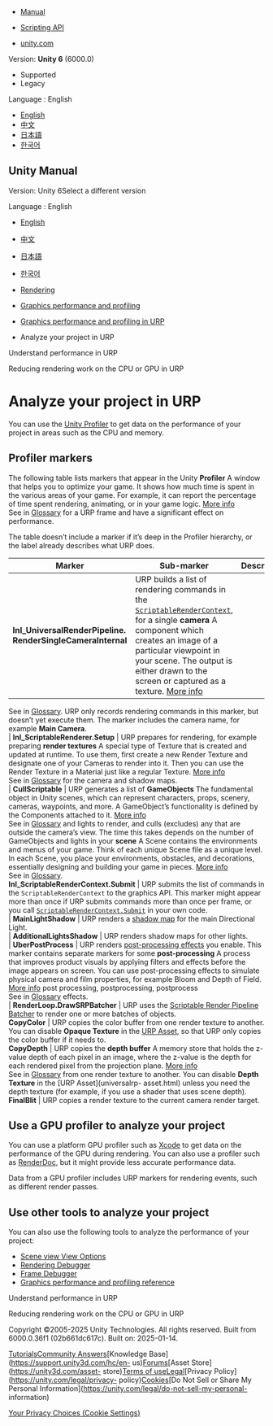 [](https://docs.unity3d.com)

  * [Manual](../Manual/index.html)
  * [Scripting API](../ScriptReference/index.html)

  * [unity.com](https://unity.com/)

Version: **Unity 6** (6000.0)

  * Supported
  * Legacy

Language : English

  * [English](/Manual/urp/analyze-your-project.html)
  * [中文](/cn/current/Manual/urp/analyze-your-project.html)
  * [日本語](/ja/current/Manual/urp/analyze-your-project.html)
  * [한국어](/kr/current/Manual/urp/analyze-your-project.html)

[](https://docs.unity3d.com)

## Unity Manual

Version: Unity 6Select a different version

Language : English

  * [English](/Manual/urp/analyze-your-project.html)
  * [中文](/cn/current/Manual/urp/analyze-your-project.html)
  * [日本語](/ja/current/Manual/urp/analyze-your-project.html)
  * [한국어](/kr/current/Manual/urp/analyze-your-project.html)

  * [Rendering](../rendering-and-post-processing.html)
  * [Graphics performance and profiling](../graphics-performance-profiling.html)
  * [Graphics performance and profiling in URP](../graphics-performance-and-profiling-in-urp.html)
  * Analyze your project in URP

[](../urp/understand-performance.html)

Understand performance in URP

[](../OptimizingGraphicsPerformance-urp.html)

Reducing rendering work on the CPU or GPU in URP

# Analyze your project in URP

You can use the [Unity
Profiler](https://docs.unity3d.com/Manual/Profiler.html) to get data on the
performance of your project in areas such as the CPU and memory.

## Profiler markers

The following table lists markers that appear in the Unity **Profiler** A
window that helps you to optimize your game. It shows how much time is spent
in the various areas of your game. For example, it can report the percentage
of time spent rendering, animating, or in your game logic. [More
info](../Profiler.html)  
See in [Glossary](../Glossary.html#Profiler) for a URP frame and have a
significant effect on performance.

The table doesn’t include a marker if it’s deep in the Profiler hierarchy, or
the label already describes what URP does.

**Marker** | **Sub-marker** | **Description**  
---|---|---  
**Inl_UniversalRenderPipeline. RenderSingleCameraInternal** | URP builds a list of rendering commands in the [`ScriptableRenderContext`](https://docs.unity3d.com/ScriptReference/Rendering.ScriptableRenderContext.html), for a single **camera** A component which creates an image of a particular viewpoint in your scene. The output is either drawn to the screen or captured as a texture. [More info](../CamerasOverview.html)  
See in [Glossary](../Glossary.html#Camera). URP only records rendering
commands in this marker, but doesn’t yet execute them. The marker includes the
camera name, for example **Main Camera**.  
| **Inl_ScriptableRenderer.Setup** | URP prepares for rendering, for example preparing **render textures** A special type of Texture that is created and updated at runtime. To use them, first create a new Render Texture and designate one of your Cameras to render into it. Then you can use the Render Texture in a Material just like a regular Texture. [More info](../class-RenderTexture.html)  
See in [Glossary](../Glossary.html#RenderTexture) for the camera and shadow
maps.  
| **CullScriptable** | URP generates a list of **GameObjects** The fundamental object in Unity scenes, which can represent characters, props, scenery, cameras, waypoints, and more. A GameObject’s functionality is defined by the Components attached to it. [More info](../class-GameObject.html)  
See in [Glossary](../Glossary.html#GameObject) and lights to render, and culls
(excludes) any that are outside the camera’s view. The time this takes depends
on the number of GameObjects and lights in your **scene** A Scene contains the
environments and menus of your game. Think of each unique Scene file as a
unique level. In each Scene, you place your environments, obstacles, and
decorations, essentially designing and building your game in pieces. [More
info](../CreatingScenes.html)  
See in [Glossary](../Glossary.html#Scene).  
**Inl_ScriptableRenderContext.Submit** | URP submits the list of commands in the `ScriptableRenderContext` to the graphics API. This marker might appear more than once if URP submits commands more than once per frame, or you call [`ScriptableRenderContext.Submit`](https://docs.unity3d.com/ScriptReference/Rendering.ScriptableRenderContext.Submit.html) in your own code.  
| **MainLightShadow** | URP renders a [shadow map](https://docs.unity3d.com/Manual/shadow-mapping.html) for the main Directional Light.  
| **AdditionalLightsShadow** | URP renders shadow maps for other lights.  
| **UberPostProcess** | URP renders [post-processing effects](EffectList.html) you enable. This marker contains separate markers for some **post-processing** A process that improves product visuals by applying filters and effects before the image appears on screen. You can use post-processing effects to simulate physical camera and film properties, for example Bloom and Depth of Field. [More info](../PostProcessingOverview.html) post processing, postprocessing, postprocess  
See in [Glossary](../Glossary.html#post-processing) effects.  
| **RenderLoop.DrawSRPBatcher** | URP uses the [Scriptable Render Pipeline Batcher](https://docs.unity3d.com/Manual/SRPBatcher.html) to render one or more batches of objects.  
**CopyColor** | URP copies the color buffer from one render texture to another. You can disable **Opaque Texture** in the [URP Asset](universalrp-asset.html), so that URP only copies the color buffer if it needs to.  
**CopyDepth** | URP copies the **depth buffer** A memory store that holds the z-value depth of each pixel in an image, where the z-value is the depth for each rendered pixel from the projection plane. [More info](../class-RenderTexture.html)  
See in [Glossary](../Glossary.html#depthbuffer) from one render texture to
another. You can disable **Depth Texture** in the [URP Asset](universalrp-
asset.html) unless you need the depth texture (for example, if you use a
shader that uses scene depth).  
**FinalBlit** | URP copies a render texture to the current camera render target.  
  
## Use a GPU profiler to analyze your project

You can use a platform GPU profiler such as
[Xcode](https://docs.unity3d.com/Manual/XcodeFrameDebuggerIntegration.html) to
get data on the performance of the GPU during rendering. You can also use a
profiler such as
[RenderDoc](https://docs.unity3d.com/Manual/RenderDocIntegration.html), but it
might provide less accurate performance data.

Data from a GPU profiler includes URP markers for rendering events, such as
different render passes.

## Use other tools to analyze your project

You can also use the following tools to analyze the performance of your
project:

  * [Scene view View Options](https://docs.unity3d.com/Manual/ViewModes.html)
  * [Rendering Debugger](features/rendering-debugger.html)
  * [Frame Debugger](https://docs.unity3d.com/Manual/frame-debugger-window.html)
  * [Graphics performance and profiling reference](../profiling-landing.html)

[](../urp/understand-performance.html)

Understand performance in URP

[](../OptimizingGraphicsPerformance-urp.html)

Reducing rendering work on the CPU or GPU in URP

Copyright ©2005-2025 Unity Technologies. All rights reserved. Built from
6000.0.36f1 (02b661dc617c). Built on: 2025-01-14.

[Tutorials](https://learn.unity.com/)[Community
Answers](https://answers.unity3d.com)[Knowledge
Base](https://support.unity3d.com/hc/en-
us)[Forums](https://forum.unity3d.com)[Asset Store](https://unity3d.com/asset-
store)[Terms of
use](https://docs.unity3d.com/Manual/TermsOfUse.html)[Legal](https://unity.com/legal)[Privacy
Policy](https://unity.com/legal/privacy-
policy)[Cookies](https://unity.com/legal/cookie-policy)[Do Not Sell or Share
My Personal Information](https://unity.com/legal/do-not-sell-my-personal-
information)

[Your Privacy Choices (Cookie Settings)](javascript:void\(0\);)

